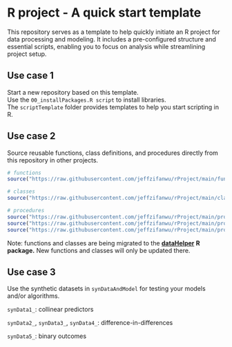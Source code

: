 # R project - A quick start template

This repository serves as a template to help quickly initiate an R project for data processing and modeling. It includes a pre-configured structure and essential scripts, enabling you to focus on analysis while streamlining project setup.

## Use case 1

Start a new repository based on this template.\
Use the `00_installPackages.R script` to install libraries.\
The `scriptTemplate` folder provides templates to help you start scripting in R.

## Use case 2

Source reusable functions, class definitions, and procedures directly from this repository in other projects.

``` r
# functions
source("https://raw.githubusercontent.com/jeffzifanwu/rProject/main/function/my_function.R")

# classes
source("https://raw.githubusercontent.com/jeffzifanwu/rProject/main/class/my_class.R")

# procedures
source("https://raw.githubusercontent.com/jeffzifanwu/rProject/main/procedures/beginScript.R")
source("https://raw.githubusercontent.com/jeffzifanwu/rProject/main/procedures/endScript.R")
source("https://raw.githubusercontent.com/jeffzifanwu/rProject/main/procedures/setGgplot.R")
```

Note: functions and classes are being migrated to the [**dataHelper**](https://github.com/jeffzifanwu/dataHelper) **R package.** New functions and classes will only be updated there.

## Use case 3

Use the synthetic datasets in `synDataAndModel` for testing your models and/or algorithms.

`synData1_`: collinear predictors

`synData2_`, `synData3_`, `synData4_`: difference-in-differences

`synData5_`: binary outcomes
